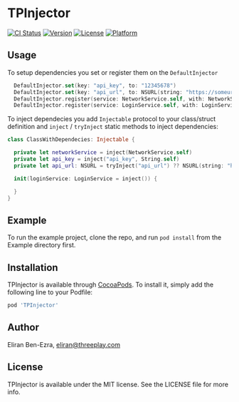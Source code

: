 # TPInjector

[![CI Status](http://img.shields.io/travis/threeplay/TPInjector.svg?style=flat)](https://travis-ci.org/threeplay/TPInjector)
[![Version](https://img.shields.io/cocoapods/v/TPInjector.svg?style=flat)](http://cocoapods.org/pods/TPInjector)
[![License](https://img.shields.io/cocoapods/l/TPInjector.svg?style=flat)](http://cocoapods.org/pods/TPInjector)
[![Platform](https://img.shields.io/cocoapods/p/TPInjector.svg?style=flat)](http://cocoapods.org/pods/TPInjector)

## Usage

 To setup dependencies you set or register them on the `DefaultInjector`

```swift
  DefaultInjector.set(key: "api_key", to: "12345678")
  DefaultInjector.set(key: "api_url", to: NSURL(string: "https://someurl.com"))
  DefaultInjector.register(service: NetworkService.self, with: NetworkServiceImpl())
  DefaultInjector.register(service: LoginService.self, with: LoginServiceImpl())
```

To inject dependecies you add `Injectable` protocol to your class/struct definition and `inject` / `tryInject` static methods to inject dependencies:

```swift
class ClassWithDependecies: Injectable {

  private let networkService = inject(NetworkService.self)
  private let api_key = inject("api_key", String.self)
  private let api_url: NSURL = tryInject("api_url") ?? NSURL(string: "https://default.com")

  init(loginService: LoginService = inject()) {

  }
}
```

## Example

To run the example project, clone the repo, and run `pod install` from the Example directory first.

## Installation

TPInjector is available through [CocoaPods](http://cocoapods.org). To install
it, simply add the following line to your Podfile:

```ruby
pod 'TPInjector'
```


## Author

Eliran Ben-Ezra, eliran@threeplay.com

## License

TPInjector is available under the MIT license. See the LICENSE file for more info.
